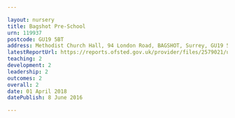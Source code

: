 ```yaml
---

layout: nursery
title: Bagshot Pre-School
urn: 119937
postcode: GU19 5BT
address: Methodist Church Hall, 94 London Road, BAGSHOT, Surrey, GU19 5BT
latestReportUrl: https://reports.ofsted.gov.uk/provider/files/2579021/urn/119937.pdf
teaching: 2
development: 2
leadership: 2
outcomes: 2
overall: 2
date: 01 April 2018 
datePublish: 8 June 2016

---
```

